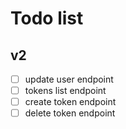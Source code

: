 # Todo list

## v2
* [ ] update user endpoint
* [ ] tokens list endpoint
* [ ] create token endpoint
* [ ] delete token endpoint
